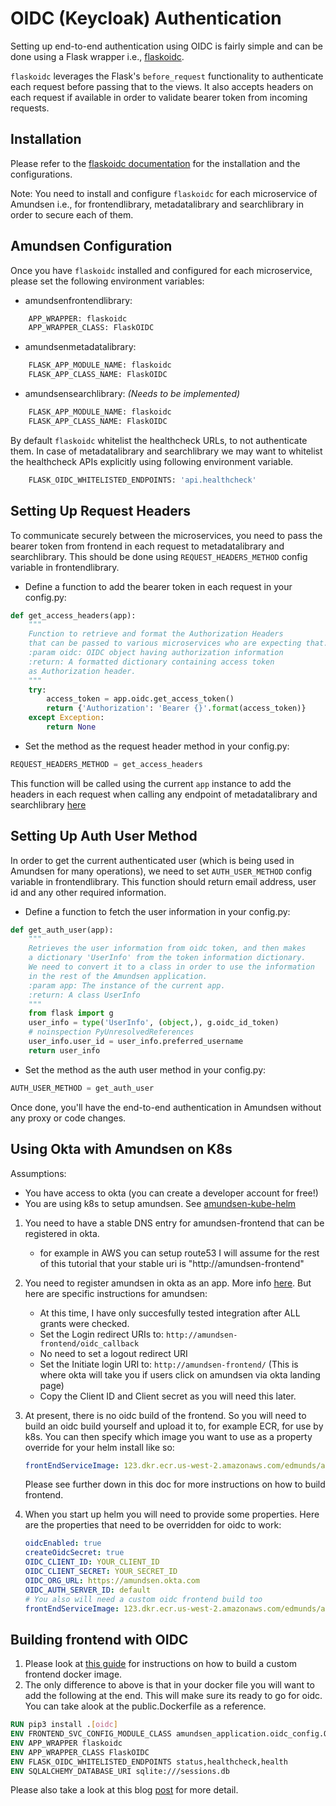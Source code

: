 # OIDC (Keycloak) Authentication

Setting up end-to-end authentication using OIDC is fairly simple and can be done using a Flask wrapper i.e., [flaskoidc](https://github.com/verdan/flaskoidc).

`flaskoidc` leverages the Flask's `before_request` functionality to authenticate each request before passing that to
the views. It also accepts headers on each request if available in order to validate bearer token from incoming requests.

## Installation

Please refer to the [flaskoidc documentation](https://github.com/verdan/flaskoidc/blob/master/README.md)
for the installation and the configurations.

Note: You need to install and configure `flaskoidc` for each microservice of Amundsen
i.e., for frontendlibrary, metadatalibrary and searchlibrary in order to secure each of them.

## Amundsen Configuration

Once you have `flaskoidc` installed and configured for each microservice, please set the following environment variables:

- amundsenfrontendlibrary:
```bash
    APP_WRAPPER: flaskoidc
    APP_WRAPPER_CLASS: FlaskOIDC
```

- amundsenmetadatalibrary:
```bash
    FLASK_APP_MODULE_NAME: flaskoidc
    FLASK_APP_CLASS_NAME: FlaskOIDC
```

- amundsensearchlibrary: _(Needs to be implemented)_
```bash
    FLASK_APP_MODULE_NAME: flaskoidc
    FLASK_APP_CLASS_NAME: FlaskOIDC
```

By default `flaskoidc` whitelist the healthcheck URLs, to not authenticate them. In case of metadatalibrary and searchlibrary
we may want to whitelist the healthcheck APIs explicitly using following environment variable.

```bash
    FLASK_OIDC_WHITELISTED_ENDPOINTS: 'api.healthcheck'
```

## Setting Up Request Headers

To communicate securely between the microservices, you need to pass the bearer token from frontend in each request
to metadatalibrary and searchlibrary. This should be done using `REQUEST_HEADERS_METHOD` config variable in frontendlibrary.

- Define a function to add the bearer token in each request in your config.py:
```python
def get_access_headers(app):
    """
    Function to retrieve and format the Authorization Headers
    that can be passed to various microservices who are expecting that.
    :param oidc: OIDC object having authorization information
    :return: A formatted dictionary containing access token
    as Authorization header.
    """
    try:
        access_token = app.oidc.get_access_token()
        return {'Authorization': 'Bearer {}'.format(access_token)}
    except Exception:
        return None
```

- Set the method as the request header method in your config.py:
```python
REQUEST_HEADERS_METHOD = get_access_headers
```

This function will be called using the current `app` instance to add the headers in each request when calling any endpoint of
metadatalibrary and searchlibrary [here](https://github.com/amundsen-io/amundsenfrontendlibrary/blob/master/amundsen_application/api/utils/request_utils.py)

## Setting Up Auth User Method

In order to get the current authenticated user (which is being used in Amundsen for many operations), we need to set
`AUTH_USER_METHOD` config variable in frontendlibrary.
This function should return email address, user id and any other required information.

- Define a function to fetch the user information in your config.py:
```python
def get_auth_user(app):
    """
    Retrieves the user information from oidc token, and then makes
    a dictionary 'UserInfo' from the token information dictionary.
    We need to convert it to a class in order to use the information
    in the rest of the Amundsen application.
    :param app: The instance of the current app.
    :return: A class UserInfo
    """
    from flask import g
    user_info = type('UserInfo', (object,), g.oidc_id_token)
    # noinspection PyUnresolvedReferences
    user_info.user_id = user_info.preferred_username
    return user_info
```

- Set the method as the auth user method in your config.py:
```python
AUTH_USER_METHOD = get_auth_user
```

Once done, you'll have the end-to-end authentication in Amundsen without any proxy or code changes.

## Using Okta with Amundsen on K8s

Assumptions:

- You have access to okta (you can create a developer account for free!)
- You are using k8s to setup amundsen. See [amundsen-kube-helm](../../amundsen-kube-helm/README.md)

1. You need to have a stable DNS entry for amundsen-frontend that can be registered in okta.
    - for example in AWS you can setup route53
    I will assume for the rest of this tutorial that your stable uri is "http://amundsen-frontend"
2. You need to register amundsen in okta as an app. More info [here](https://developer.okta.com/blog/2018/07/12/flask-tutorial-simple-user-registration-and-login).
But here are specific instructions for amundsen:
    - At this time, I have only succesfully tested integration after ALL grants were checked.
    - Set the Login redirect URIs to: `http://amundsen-frontend/oidc_callback`
    - No need to set a logout redirect URI
    - Set the Initiate login URI to: `http://amundsen-frontend/`
        (This is where okta will take you if users click on amundsen via okta landing page)
    - Copy the Client ID and Client secret as you will need this later.
3. At present, there is no oidc build of the frontend. So you will need to build an oidc build yourself and upload it to, for example ECR, for use by k8s.
   You can then specify which image you want to use as a property override for your helm install like so:

   ```yaml
   frontEndServiceImage: 123.dkr.ecr.us-west-2.amazonaws.com/edmunds/amundsen-frontend:oidc-test
   ```

   Please see further down in this doc for more instructions on how to build frontend.
4. When you start up helm you will need to provide some properties. Here are the properties that need to be overridden for oidc to work:

    ```yaml
    oidcEnabled: true
    createOidcSecret: true
    OIDC_CLIENT_ID: YOUR_CLIENT_ID
    OIDC_CLIENT_SECRET: YOUR_SECRET_ID
    OIDC_ORG_URL: https://amundsen.okta.com
    OIDC_AUTH_SERVER_ID: default
    # You also will need a custom oidc frontend build too
    frontEndServiceImage: 123.dkr.ecr.us-west-2.amazonaws.com/edmunds/amundsen-frontend:oidc-test
    ```

## Building frontend with OIDC

1. Please look at [this guide](../developer_guide.md) for instructions on how to build a custom frontend docker image.
2. The only difference to above is that in your docker file you will want to add the following at the end. This will make sure its ready to go for oidc.
You can take alook at the public.Dockerfile as a reference.

```dockerfile
RUN pip3 install .[oidc]
ENV FRONTEND_SVC_CONFIG_MODULE_CLASS amundsen_application.oidc_config.OidcConfig
ENV APP_WRAPPER flaskoidc
ENV APP_WRAPPER_CLASS FlaskOIDC
ENV FLASK_OIDC_WHITELISTED_ENDPOINTS status,healthcheck,health
ENV SQLALCHEMY_DATABASE_URI sqlite:///sessions.db
```

Please also take a look at this blog [post](https://nirav-langaliya.medium.com/setup-oidc-authentication-with-lyft-amundsen-via-okta-eb0b89d724d3) for more detail.
